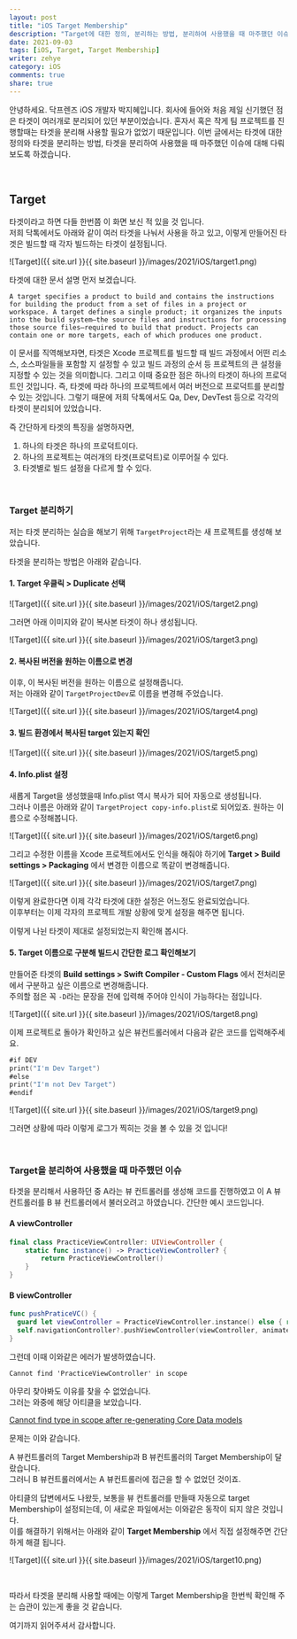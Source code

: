 ```yaml
---
layout: post
title: "iOS Target Membership"
description: "Target에 대한 정의, 분리하는 방법, 분리하여 사용했을 때 마주했던 이슈에 대해 설명합니다."
date: 2021-09-03
tags: [iOS, Target, Target Membership]
writer: zehye
category: iOS
comments: true
share: true
---
```


안녕하세요. 닥프렌즈 iOS 개발자 박지혜입니다. 회사에 들어와 처음 제일 신기했던 점은 타겟이 여러개로 분리되어 있던 부분이었습니다. 혼자서 혹은 작게 팀 프로젝트를 진행할때는 타겟을 분리해 사용할 필요가 없었기 때문입니다. 이번 글에서는 타겟에 대한 정의와 타겟을 분리하는 방법, 타겟을 분리하여 사용했을 때 마주했던 이슈에 대해 다뤄보도록 하겠습니다.

<br/>


## Target

타겟이라고 하면 다들 한번쯤 이 화면 보신 적 있을 것 입니다.<br>
저희 닥톡에서도 아래와 같이 여러 타겟을 나눠서 사용을 하고 있고, 이렇게 만들어진 타겟은 빌드할 때 각자 빌드하는 타겟이 설정됩니다.

![Target]({{ site.url }}{{ site.baseurl }}/images/2021/iOS/target1.png)

타겟에 대한 문서 설명 먼저 보겠습니다.

`A target specifies a product to build and contains the instructions for building the product from a set of files in a project or workspace. A target defines a single product; it organizes the inputs into the build system—the source files and instructions for processing those source files—required to build that product. Projects can contain one or more targets, each of which produces one product.`

이 문서를 직역해보자면, 타겟은 Xcode 프로젝트를 빌드할 때 빌드 과정에서 어떤 리소스, 소스파일들을 포함할 지 설정할 수 있고 빌드 과정의 순서 등 프로젝트의 큰 설정을 지정할 수 있는 것을 의미합니다. 그리고 이때 중요한 점은 하나의 타겟이 하나의 프로덕트인 것입니다. 즉, 타겟에 따라 하나의 프로젝트에서 여러 버전으로 프로덕트를 분리할 수 있는 것입니다. 그렇기 때문에 저희 닥톡에서도 Qa, Dev, DevTest 등으로 각각의 타겟이 분리되어 있었습니다.

즉 간단하게 타겟의 특징을 설명하자면,

1. 하나의 타겟은 하나의 프로덕트이다.
2. 하나의 프로젝트는 여러개의 타겟(프로덕트)로 이루어질 수 있다.
3. 타겟별로 빌드 설정을 다르게 할 수 있다.



<br/>

### Target 분리하기

저는 타겟 분리하는 실습을 해보기 위해 `TargetProject`라는 새 프로젝트를 생성해 보았습니다.

타겟을 분리하는 방법은 아래와 같습니다.

#### 1. Target 우클릭 > Duplicate 선택

![Target]({{ site.url }}{{ site.baseurl }}/images/2021/iOS/target2.png)

그러면 아래 이미지와 같이 복사본 타겟이 하나 생성됩니다.

![Target]({{ site.url }}{{ site.baseurl }}/images/2021/iOS/target3.png)

#### 2. 복사된 버전을 원하는 이름으로 변경

이후, 이 복사된 버전을 원하는 이름으로 설정해줍니다.<br>
저는 아래와 같이 `TargetProjectDev`로 이름을 변경해 주었습니다.

![Target]({{ site.url }}{{ site.baseurl }}/images/2021/iOS/target4.png)


#### 3. 빌드 환경에서 복사된 target 있는지 확인

![Target]({{ site.url }}{{ site.baseurl }}/images/2021/iOS/target5.png)


#### 4. Info.plist 설정

새롭게 Target을 생성했을때 Info.plist 역시 복사가 되어 자동으로 생성됩니다. <br>
그러나 이름은 아래와 같이 `TargetProject copy-info.plist`로 되어있죠. 원하는 이름으로 수정해봅니다.

![Target]({{ site.url }}{{ site.baseurl }}/images/2021/iOS/target6.png)

그리고 수정한 이름을 Xcode 프로젝트에서도 인식을 해줘야 하기에 **Target > Build settings > Packaging** 에서 변경한 이름으로 똑같이 변경해줍니다.

![Target]({{ site.url }}{{ site.baseurl }}/images/2021/iOS/target7.png)


이렇게 완료한다면 이제 각각 타겟에 대한 설정은 어느정도 완료되었습니다. <br>
이후부터는 이제 각자의 프로젝트 개발 상황에 맞게 설정을 해주면 됩니다.

이렇게 나뉜 타겟이 제대로 설정되었는지 확인해 봅시다.


#### 5. Target 이름으로 구분해 빌드시 간단한 로그 확인해보기

만들어준 타겟의 **Build settings > Swift Compiler - Custom Flags** 에서 전처리문에서 구분하고 싶은 이름으로 변경해줍니다.<br>
주의할 점은 꼭 `-D`라는 문장을 전에 입력해 주어야 인식이 가능하다는 점입니다.

![Target]({{ site.url }}{{ site.baseurl }}/images/2021/iOS/target8.png)

이제 프로젝트로 돌아가 확인하고 싶은 뷰컨트롤러에서 다음과 같은 코드를 입력해주세요.

```swift
#if DEV
print("I'm Dev Target")
#else
print("I'm not Dev Target")
#endif
```

![Target]({{ site.url }}{{ site.baseurl }}/images/2021/iOS/target9.png)

그러면 상황에 따라 이렇게 로그가 찍히는 것을 볼 수 있을 것 입니다!



<br/>

### Target을 분리하여 사용했을 때 마주했던 이슈

타겟을 분리해서 사용하던 중 A라는 뷰 컨트롤러를 생성해 코드를 진행하였고 이 A 뷰 컨트롤러를 B 뷰 컨트롤러에서 불러오려고 하였습니다. 간단한 예시 코드입니다.

#### A viewController

```swift
final class PracticeViewController: UIViewController {
    static func instance() -> PracticeViewController? {
        return PracticeViewController()
    }
}
```


#### B viewController

```swift
func pushPraticeVC() {
  guard let viewController = PracticeViewController.instance() else { return }
  self.navigationController?.pushViewController(viewController, animated: true)
}
```

그런데 이때 이와같은 에러가 발생하였습니다.


```
Cannot find 'PracticeViewController' in scope
```

아무리 찾아봐도 이유를 찾을 수 없었습니다. <br>
그러는 와중에 해당 아티클을 보았습니다.

<a href='https://www.reddit.com/r/swift/comments/kvug0s/cannot_find_type_in_scope_after_regenerating_core/' target='blank'>Cannot find type in scope after re-generating Core Data models</a>

문제는 이와 같습니다.

A 뷰컨트롤러의 Target Membership과 B 뷰컨트롤러의 Target Membership이 달랐습니다.<br>
그러니 B 뷰컨트롤러에서는 A 뷰컨트롤러에 접근을 할 수 없었던 것이죠.

아티클의 답변에서도 나왔듯, 보통을 뷰 컨트롤러를 만들때 자동으로 target Membership이 설정되는데, 이 새로운 파일에서는 이와같은 동작이 되지 않은 것입니다. <br>
이를 해결하기 위해서는 아래와 같이 **Target Membership** 에서 직접 설정해주면 간단하게 해결 됩니다.

![Target]({{ site.url }}{{ site.baseurl }}/images/2021/iOS/target10.png)


<br/>

따라서 타겟을 분리해 사용할 때에는 이렇게 Target Membership을 한번씩 확인해 주는 습관이 있는게 좋을 것 같습니다.

여기까지 읽어주셔서 감사합니다.
